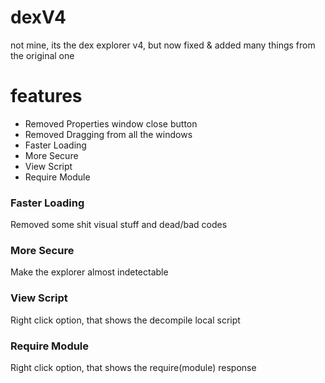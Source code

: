 # dexV4
not mine, its the dex explorer v4, but now fixed & added many things from the original one

# features
* Removed Properties window close button
* Removed Dragging from all the windows
* Faster Loading
* More Secure
* View Script
* Require Module

### Faster Loading
Removed some shit visual stuff and dead/bad codes

### More Secure
Make the explorer almost indetectable

### View Script
Right click option, that shows the decompile local script

### Require Module
Right click option, that shows the require(module) response
